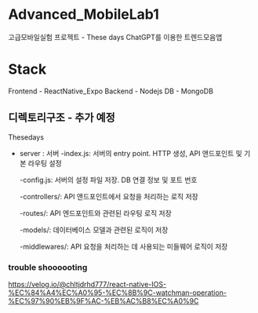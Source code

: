 # Advanced_MobileLab1
고급모바일실험 프로젝트 - These days
ChatGPT를 이용한 트렌드모음앱

# Stack
Frontend - ReactNative_Expo
Backend - Nodejs
DB - MongoDB

## 디렉토리구조 - 추가 예정
Thesedays

- server : 서버
    -index.js: 서버의 entry point. HTTP 생성, API 앤드포인트 및 기본 라우팅 설정

    -config.js: 서버의 설정 파일 저장. DB 연결 정보 및 포트 번호

    -controllers/: API 앤드포인트에서 요청을 처리하는 로직 저장

    -routes/: API 엔드포인트와 관련된 라우팅 로직 저장

    -models/: 데이터베이스 모델과 관련된 로직이 저장

    -middlewares/: API 요청을 처리하는 데 사용되는 미들웨어 로직이 저장

### trouble shoooooting
https://velog.io/@chltjdrhd777/react-native-IOS-%EC%84%A4%EC%A0%95-%EC%8B%9C-watchman-operation-%EC%97%90%EB%9F%AC-%EB%AC%B8%EC%A0%9C